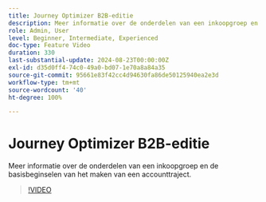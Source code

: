 ```yaml
---
title: Journey Optimizer B2B-editie
description: Meer informatie over de onderdelen van een inkoopgroep en de basisbeginselen van het maken van een accounttraject.
role: Admin, User
level: Beginner, Intermediate, Experienced
doc-type: Feature Video
duration: 330
last-substantial-update: 2024-08-23T00:00:00Z
exl-id: d35d0ff4-74c0-49a0-bd07-1e70a8a84a35
source-git-commit: 95661e83f42cc4d94630fa86de50125940ea2e3d
workflow-type: tm+mt
source-wordcount: '40'
ht-degree: 100%

---
```


# Journey Optimizer B2B-editie

Meer informatie over de onderdelen van een inkoopgroep en de basisbeginselen van het maken van een accounttraject.

>[!VIDEO](https://video.tv.adobe.com/v/3432054/?learn=on)
